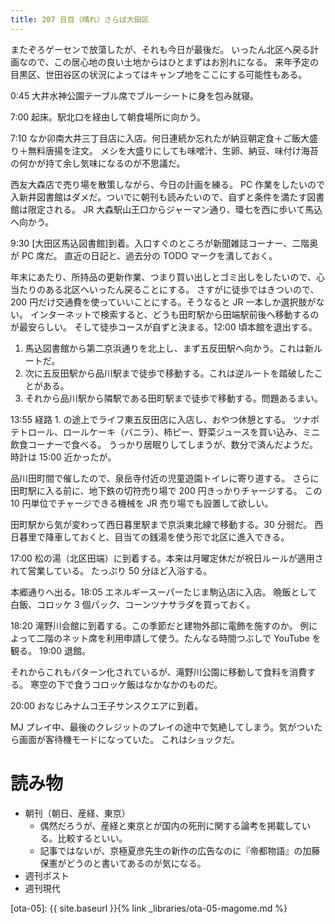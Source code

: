 ```yaml
---
title: 207 日目（晴れ）さらば大田区
---
```


またぞろゲーセンで放蕩したが、それも今日が最後だ。
いったん北区へ戻る計画なので、この居心地の良い土地からはひとまずはお別れになる。
来年予定の目黒区、世田谷区の状況によってはキャンプ地をここにする可能性もある。

0:45 大井水神公園テーブル席でブルーシートに身を包み就寝。

7:00 起床。駅北口を経由して朝食場所に向かう。

7:10 なか卯南大井三丁目店に入店。何日連続か忘れたが納豆朝定食＋ご飯大盛り＋無料唐揚を注文。
メシを大盛りにしても味噌汁、生卵、納豆、味付け海苔の何かが持て余し気味になるのが不思議だ。

西友大森店で売り場を散策しながら、今日の計画を練る。
PC 作業をしたいので入新井図書館はダメだ。ついでに朝刊も読みたいので、自ずと条件を満たす図書館は限定される。
JR 大森駅山王口からジャーマン通り、環七を西に歩いて馬込へ向かう。

9:30 [大田区馬込図書館]到着。入口すぐのところが新聞雑誌コーナー、二階奥が PC 席だ。
直近の日記と、過去分の TODO マークを潰しておく。

年末にあたり、所持品の更新作業、つまり買い出しとゴミ出しをしたいので、心当たりのある北区へいったん戻ることにする。
さすがに徒歩ではきついので、200 円だけ交通費を使っていいことにする。そうなると JR 一本しか選択肢がない。
インターネットで検索すると、どうも田町駅から田端駅前後へ移動するのが最安らしい。
そして徒歩コースが自ずと決まる。12:00 頃本館を退出する。

1. 馬込図書館から第二京浜通りを北上し、まず五反田駅へ向かう。これは新ルートだ。
2. 次に五反田駅から品川駅まで徒歩で移動する。これは逆ルートを踏破したことがある。
3. それから品川駅から隣駅である田町駅まで徒歩で移動する。問題あるまい。

13:55 経路 1. の途上でライフ東五反田店に入店し、おやつ休憩とする。
ツナポテトロール、ロールケーキ（バニラ）、柿ピー、野菜ジュースを買い込み、ミニ飲食コーナーで食べる。
うっかり居眠りしてしまうが、数分で済んだようだ。時計は 15:00 近かったが。

品川田町間で催したので、泉岳寺付近の児童遊園トイレに寄り道する。
さらに田町駅に入る前に、地下鉄の切符売り場で 200 円きっかりチャージする。
この 10 円単位でチャージできる機械を JR 売り場でも設置して欲しい。

田町駅から気が変わって西日暮里駅まで京浜東北線で移動する。30 分弱だ。
西日暮里で降車しておくと、目当ての銭湯を使う形で北区に進入できる。

17:00 松の湯（北区田端）に到着する。本来は月曜定休だが祝日ルールが適用されて営業している。
たっぷり 50 分ほど入浴する。

本郷通りへ出る。18:05 エネルギースーパーたじま駒込店に入店。
晩飯として白飯、コロッケ 3 個パック、コーンツナサラダを買っておく。

18:20 滝野川会館に到着する。この季節だと建物外部に電飾を施すのか。
例によって二階のネット席を利用申請して使う。たんなる時間つぶしで YouTube を観る。
19:00 退館。

それからこれもパターン化されているが、滝野川公園に移動して食料を消費する。
寒空の下で食うコロッケ飯はなかなかのものだ。

20:00 おなじみナムコ王子サンスクエアに到着。

MJ プレイ中、最後のクレジットのプレイの途中で気絶してしまう。気がついたら画面が客待機モードになっていた。
これはショックだ。

# 読み物

* 朝刊（朝日、産経、東京）
  * 偶然だろうが、産経と東京とが国内の死刑に関する論考を掲載している。比較するといい。
  * 記事ではないが、京極夏彦先生の新作の広告なのに『帝都物語』の加藤保憲がどうのと書いてあるのが気になる。
* 週刊ポスト
* 週刊現代

[ota-05]: {{ site.baseurl }}{% link _libraries/ota-05-magome.md %}
